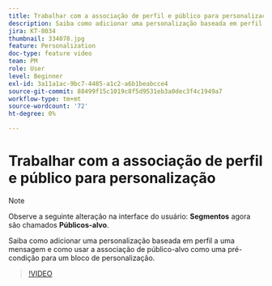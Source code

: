```yaml
---
title: Trabalhar com a associação de perfil e público para personalização
description: Saiba como adicionar uma personalização baseada em perfil a uma mensagem e como usar a associação de público-alvo como uma pré-condição para um bloco de personalização.
jira: KT-8034
thumbnail: 334078.jpg
feature: Personalization
doc-type: feature video
team: PM
role: User
level: Beginner
exl-id: 3a11a1ac-9bc7-4485-a1c2-a6b1beabcce4
source-git-commit: 88499f15c1019c8f5d9531eb3a0dec3f4c1949a7
workflow-type: tm+mt
source-wordcount: '72'
ht-degree: 0%

---
```


# Trabalhar com a associação de perfil e público para personalização

>[!NOTE]
>Observe a seguinte alteração na interface do usuário: **Segmentos** agora são chamados **Públicos-alvo**.

Saiba como adicionar uma personalização baseada em perfil a uma mensagem e como usar a associação de público-alvo como uma pré-condição para um bloco de personalização.

>[!VIDEO](https://video.tv.adobe.com/v/334078?quality=12&learn=on)
